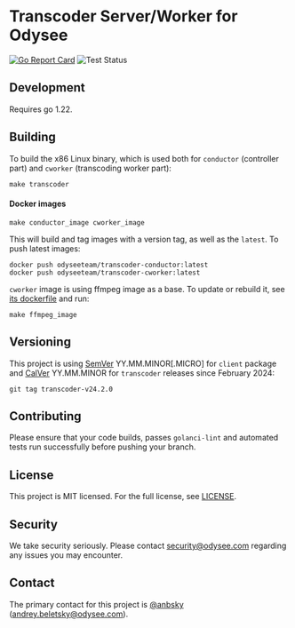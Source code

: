 # Transcoder Server/Worker for Odysee

[![Go Report Card](https://goreportcard.com/badge/github.com/OdyseeTeam/transcoder)](https://goreportcard.com/report/github.com/OdyseeTeam/transcoder)
![Test Status](https://github.com/OdyseeTeam/transcoder/workflows/Test/badge.svg)

## Development

Requires go 1.22.

## Building

To build the x86 Linux binary, which is used both for `conductor` (controller part) and `cworker` (transcoding worker part):

```
make transcoder
```

#### Docker images

```
make conductor_image cworker_image
```

This will build and tag images with a version tag, as well as the `latest`. To push latest images:

```
docker push odyseeteam/transcoder-conductor:latest
docker push odyseeteam/transcoder-cworker:latest
```

`cworker` image is using ffmpeg image as a base. To update or rebuild it, see [its dockerfile](./docker/Dockerfile-ffmpeg) and run:

```
make ffmpeg_image
```

## Versioning

This project is using [SemVer](https://semver.org) YY.MM.MINOR[.MICRO] for `client` package and [CalVer](https://calver.org) YY.MM.MINOR for `transcoder` releases since February 2024:

```
git tag transcoder-v24.2.0
```

## Contributing

Please ensure that your code builds, passes `golanci-lint` and automated tests run successfully before pushing your branch.

## License

This project is MIT licensed. For the full license, see [LICENSE](LICENSE).

## Security

We take security seriously. Please contact security@odysee.com regarding any issues you may encounter.

## Contact

The primary contact for this project is [@anbsky](https://github.com/anbsky) (andrey.beletsky@odysee.com).
